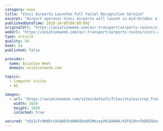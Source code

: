 ```yaml
---
category: news
title: "Vinci Airports Launches Full Facial Recognition Service"
excerpt: "Airport operator Vinci Airports will launch in mid-October a real-life test phase of a facial recognition service designed to streamline the passenger’s path to takeoff from their arrival... Vinci Airports Launches Full Facial Recognition Service is published in Aviation Daily,"
publishedDateTime: 2020-10-05T00:00:00Z
originalUrl: "https://aviationweek.com/air-transport/airports-routes/vinci-airports-launches-full-facial-recognition-service"
webUrl: "https://aviationweek.com/air-transport/airports-routes/vinci-airports-launches-full-facial-recognition-service"
type: article
quality: 54
heat: 54
published: false

provider:
  name: Aviation Week
  domain: aviationweek.com

topics:
  - Computer Vision
  - AI

images:
  - url: "https://aviationweek.com/sites/default/files/styles/crop_freeform/public/2020-10/monat2esoudan-21_photo_source_vinci_airports.jpg?itok=9-qIa1hz"
    width: 1620
    height: 1080
    isCached: true

secured: "nQs1LFc9WdDrLHuQAEdtdAW9I6ebR2MeveyVKiDAAH4/93FU2OnnfhD92G8uukOEzJIQSl3oaPpUBSw3FWAxkWrefZinWurGfXx2emhibJQHsAc8RlCymis+1NsQYm8tLI9FoXDWYm6Eyw+or/PFXg7Maow+1cczmiyxxYYsy09yA/E2QUhIm7RVCw4jHniUbpbfjN0Xj4wSz8PdqVkSccsVHByAdyrymNo9Ya1GYzoa50B+kHSXYrYkb20BmTbJB0ubE8huB2KquStJmUF/DAjHWMzm75ghExA8l+HTaULUzEksxqKAjk7lGFZxz1YfQpH91wIPbAkNjulWm4wHSEXnI85M/QXh9ernh2C9k5o=;G/QLkGruJggUWoduxwVdvg=="
---
```


